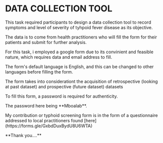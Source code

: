 # **DATA COLLECTION TOOL**

<p> This task required participants to design a data collection tool to record symptoms and level of severity of tyhpoid fever disease as its objective. </P>
<p> The data is to come from health practitioners who will fill the form for their patients and submit for further analysis. </p>
<p> For this task, i employed a google form due to its convinient and feasible nature, which requires data and email address to fill. </p>
<p> The form's default language is English, and this can be changed to other languages before filling the form. </p>
<p> The form takes into considerationt the acquisition of retrospective (looking at past dataset) and prospective (future dataset) datasets </p>
<p> To fill this form, a password is required for authenticity. </p>

<p> The password here being **Mboalab**. </p>
<p> My contribution or typhoid screening form is in the form of a questionnaire addressed to local practitioners found [here](https://forms.gle/GxbdDuxBydU8U6WTA) </p>

<p> **Thank you....** </p>
